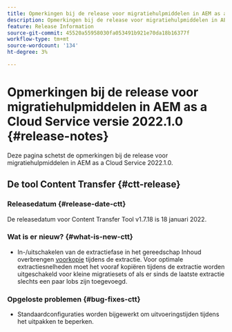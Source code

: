 ```yaml
---
title: Opmerkingen bij de release voor migratiehulpmiddelen in AEM as a Cloud Service versie 2022.1.0
description: Opmerkingen bij de release voor migratiehulpmiddelen in AEM as a Cloud Service versie 2022.1.0
feature: Release Information
source-git-commit: 45520a55958030fa053491b921e70da18b16377f
workflow-type: tm+mt
source-wordcount: '134'
ht-degree: 3%

---
```



# Opmerkingen bij de release voor migratiehulpmiddelen in AEM as a Cloud Service versie 2022.1.0 {#release-notes}

Deze pagina schetst de opmerkingen bij de release voor migratiehulpmiddelen in AEM as a Cloud Service 2022.1.0.

## De tool Content Transfer {#ctt-release}

### Releasedatum {#release-date-ctt}

De releasedatum voor Content Transfer Tool v1.7.18 is 18 januari 2022.

### Wat is er nieuw? {#what-is-new-ctt}

* In-/uitschakelen van de extractiefase in het gereedschap Inhoud overbrengen [voorkopie](https://experienceleague.adobe.com/docs/experience-manager-cloud-service/moving/cloud-migration/content-transfer-tool/handling-large-content-repositories.html?lang=en) tijdens de extractie. Voor optimale extractiesnelheden moet het vooraf kopiëren tijdens de extractie worden uitgeschakeld voor kleine migratiesets of als er sinds de laatste extractie slechts een paar lobs zijn toegevoegd.

### Opgeloste problemen {#bug-fixes-ctt}

* Standaardconfiguraties worden bijgewerkt om uitvoeringstijden tijdens het uitpakken te beperken.

